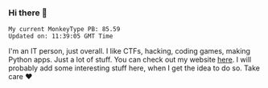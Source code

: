 ### Hi there 👋
<!-- PB START -->
```
My current MonkeyType PB: 85.59
Updated on: 11:39:05 GMT Time
```
<!-- PB END -->
I'm an IT person, just overall. I like CTFs, hacking, coding games, making Python apps. Just a lot of stuff.
You can check out my website [here](https://skill3472.github.io/).
I will probably add some interesting stuff here, when I get the idea to do so. Take care ❤️
